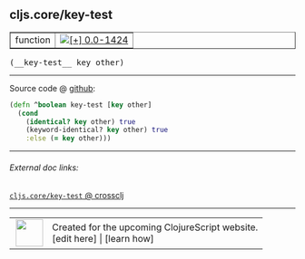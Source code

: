 ## cljs.core/key-test



 <table border="1">
<tr>
<td>function</td>
<td><a href="https://github.com/cljsinfo/cljs-api-docs/tree/0.0-1424"><img valign="middle" alt="[+] 0.0-1424" title="Added in 0.0-1424" src="https://img.shields.io/badge/+-0.0--1424-lightgrey.svg"></a> </td>
</tr>
</table>


 <samp>
(__key-test__ key other)<br>
</samp>

---







Source code @ [github](https://github.com/clojure/clojurescript/blob/r2760/src/cljs/cljs/core.cljs#L5592-L5596):

```clj
(defn ^boolean key-test [key other]
  (cond
    (identical? key other) true
    (keyword-identical? key other) true
    :else (= key other)))
```

<!--
Repo - tag - source tree - lines:

 <pre>
clojurescript @ r2760
└── src
    └── cljs
        └── cljs
            └── <ins>[core.cljs:5592-5596](https://github.com/clojure/clojurescript/blob/r2760/src/cljs/cljs/core.cljs#L5592-L5596)</ins>
</pre>

-->

---



###### External doc links:

[`cljs.core/key-test` @ crossclj](http://crossclj.info/fun/cljs.core.cljs/key-test.html)<br>

---

 <table>
<tr><td>
<img valign="middle" align="right" width="48px" src="http://i.imgur.com/Hi20huC.png">
</td><td>
Created for the upcoming ClojureScript website.<br>
[edit here] | [learn how]
</td></tr></table>

[edit here]:https://github.com/cljsinfo/cljs-api-docs/blob/master/cljsdoc/cljs.core_key-test.cljsdoc
[learn how]:https://github.com/cljsinfo/cljs-api-docs/wiki/cljsdoc-files

<!--

This information was too distracting to show to readers, but I'll leave it
commented here since it is helpful to:

- pretty-print the data used to generate this document
- and show how to retrieve that data



The API data for this symbol:

```clj
{:return-type boolean,
 :ns "cljs.core",
 :name "key-test",
 :signature ["[key other]"],
 :history [["+" "0.0-1424"]],
 :type "function",
 :full-name-encode "cljs.core_key-test",
 :source {:code "(defn ^boolean key-test [key other]\n  (cond\n    (identical? key other) true\n    (keyword-identical? key other) true\n    :else (= key other)))",
          :title "Source code",
          :repo "clojurescript",
          :tag "r2760",
          :filename "src/cljs/cljs/core.cljs",
          :lines [5592 5596]},
 :full-name "cljs.core/key-test"}

```

Retrieve the API data for this symbol:

```clj
;; from Clojure REPL
(require '[clojure.edn :as edn])
(-> (slurp "https://raw.githubusercontent.com/cljsinfo/cljs-api-docs/catalog/cljs-api.edn")
    (edn/read-string)
    (get-in [:symbols "cljs.core/key-test"]))
```

-->
